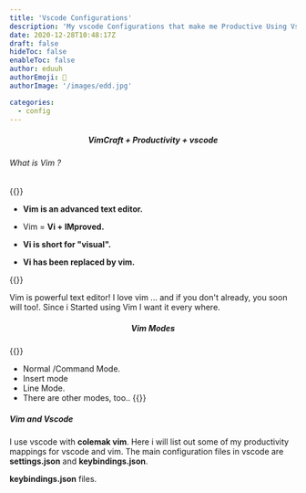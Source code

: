 ```yaml
---
title: 'Vscode Configurations'
description: 'My vscode Configurations that make me Productive Using Vscode using colemak vim and some custom Vscode Keybindings.'
date: 2020-12-28T10:48:17Z
draft: false
hideToc: false
enableToc: false
author: eduuh
authorEmoji: 🤖
authorImage: '/images/edd.jpg'

categories:
  - config
---
```


<div align="center">
  <strong><h5> VimCraft + Productivity  + vscode</h5>
</strong>
</div>

###### What is Vim ?

{{<boxmd>}}

- **Vim is an advanced text editor.**

- Vim = **Vi + IMproved.**

- **Vi is short for "visual".**

- **Vi has been replaced by vim.**

{{</boxmd>}}

Vim is powerful text editor! I love vim ... and if you don't already, you soon will too!. Since i Started using Vim I want it every where.

<div align="center">
  <strong><h5>Vim Modes</h5>
</strong>
</div>
{{<boxmd>}}

- Normal /Command Mode.
- Insert mode
- Line Mode.
- There are other modes, too..
  {{</boxmd>}}

##### Vim and Vscode

I use vscode with **colemak vim**. Here i will list out some of my productivity mappings for vscode and vim. The main configuration files in vscode are **settings.json** and **keybindings.json**.

<script src="https://gist.github.com/eduuh/0aa68078b84c200c8202cb5ac451a3f4.js"></script>

**keybindings.json** files.

<script src="https://gist.github.com/eduuh/ce68613b225c7c5197cd8b9c68a297b1.js"></script>
